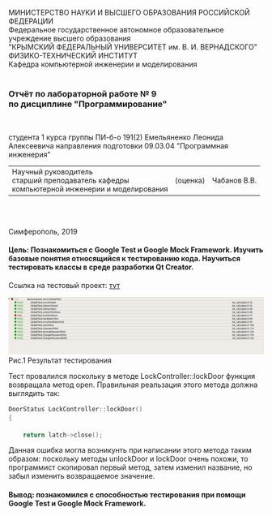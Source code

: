 МИНИСТЕРСТВО НАУКИ  И ВЫСШЕГО ОБРАЗОВАНИЯ РОССИЙСКОЙ ФЕДЕРАЦИИ  
Федеральное государственное автономное образовательное учреждение высшего образования  
"КРЫМСКИЙ ФЕДЕРАЛЬНЫЙ УНИВЕРСИТЕТ им. В. И. ВЕРНАДСКОГО"  
ФИЗИКО-ТЕХНИЧЕСКИЙ ИНСТИТУТ  
Кафедра компьютерной инженерии и моделирования
<br/><br/>

### Отчёт по лабораторной работе № 9<br/> по дисциплине "Программирование"
<br/>

студента 1 курса группы ПИ-б-о 191(2)
Емельяненко Леонида Алексеевича
направления подготовки 09.03.04 "Программная инженерия"
<br/>

<table>
<tr><td>Научный руководитель<br/> старший преподаватель кафедры<br/> компьютерной инженерии и моделирования</td>
<td>(оценка)</td>
<td>Чабанов В.В.</td>
</tr>
</table>
<br/><br/>

Симферополь, 2019

#### Цель: Познакомиться с Google Test и Google Mock Framework. Изучить базовые понятия относящийся к тестированию кода. Научиться тестировать классы в среде разработки Qt Creator.

Ссылка на тестовый проект: [тут](https://github.com/Leonid0208/CPP/tree/master/%D0%9B%D0%B0%D0%B1%D0%BE%D1%80%D0%B0%D1%82%D0%BE%D1%80%D0%BD%D1%8B%D0%B5%20%D1%80%D0%B0%D0%B1%D0%BE%D1%82%D1%8B/%D0%9B%D0%B0%D0%B1%D0%BE%D1%80%D0%B0%D1%82%D0%BE%D1%80%D0%BD%D0%B0%D1%8F%20%D1%80%D0%B0%D0%B1%D0%BE%D1%82%D0%B0%20%E2%84%969/Laba9/TestLab "тут")

![](https://github.com/Leonid0208/CPP/blob/master/%D0%9B%D0%B0%D0%B1%D0%BE%D1%80%D0%B0%D1%82%D0%BE%D1%80%D0%BD%D1%8B%D0%B5%20%D1%80%D0%B0%D0%B1%D0%BE%D1%82%D1%8B/%D0%9B%D0%B0%D0%B1%D0%BE%D1%80%D0%B0%D1%82%D0%BE%D1%80%D0%BD%D0%B0%D1%8F%20%D1%80%D0%B0%D0%B1%D0%BE%D1%82%D0%B0%20%E2%84%969/img/Screen.jpg)
Рис.1 Результат тестирования

Тест провалился поскольку в методе LockController::lockDoor функция возвращала метод open.
Правильная реальзация этого метода должна выглядить так:
```cpp
DoorStatus LockController::lockDoor()
{

    return latch->close();
```

Данная ошибка могла возникунть при написании этого метода таким образом: поскольку методы unlockDoor и lockDoor очень похожи, то программист скопировал первый метод, затем изменил название, но забыл изменить возвращаемое значение.



#### Вывод: познакомился с способностью тестирования при помощи Google Test и Google Mock Framework.
